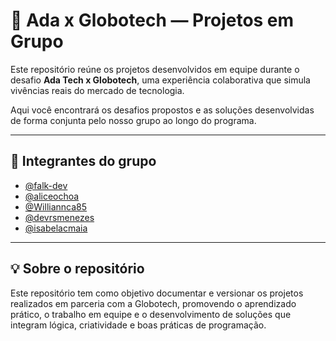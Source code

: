 # 🤝 Ada x Globotech — Projetos em Grupo

Este repositório reúne os projetos desenvolvidos em equipe durante o desafio **Ada Tech x Globotech**, uma experiência colaborativa que simula vivências reais do mercado de tecnologia.

Aqui você encontrará os desafios propostos e as soluções desenvolvidas de forma conjunta pelo nosso grupo ao longo do programa.

---

## 👥 Integrantes do grupo

- [@falk-dev](https://github.com/falk-dev)
- [@aliceochoa](https://github.com/aliceochoa)
- [@Williannca85](https://github.com/Williannca85)
- [@devrsmenezes](https://github.com/devrsmenezes)
- [@isabelacmaia](https://github.com/isabelacmaia)

---

## 💡 Sobre o repositório

Este repositório tem como objetivo documentar e versionar os projetos realizados em parceria com a Globotech, promovendo o aprendizado prático, o trabalho em equipe e o desenvolvimento de soluções que integram lógica, criatividade e boas práticas de programação.
